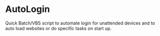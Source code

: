 # AutoLogin
Quick Batch/VBS script to automate login for unattended devices and to auto load websites or do specific tasks on start up.
